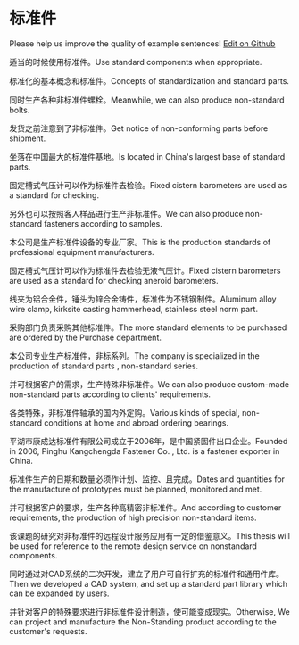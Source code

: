 # 标准件

Please help us improve the quality of example sentences! [Edit on Github](https://github.com/jiyushe/jiyu-example-sentence-source/blob/main/chinese/biaozhunjian.md)

<p><span class="chinese">适当的时候使用标准件。</span><span class="english">Use standard components when appropriate.</span></p>

<p><span class="chinese">标准化的基本概念和标准件。</span><span class="english">Concepts of standardization and standard parts.</span></p>

<p><span class="chinese">同时生产各种非标准件螺栓。</span><span class="english">Meanwhile, we can also produce non-standard bolts.</span></p>

<p><span class="chinese">发货之前注意到了非标准件。</span><span class="english">Get notice of non-conforming parts before shipment.</span></p>

<p><span class="chinese">坐落在中国最大的标准件基地。</span><span class="english">Is located in China's largest base of standard parts.</span></p>

<p><span class="chinese">固定槽式气压计可以作为标准件去检验。</span><span class="english">Fixed cistern barometers are used as a standard for checking.</span></p>

<p><span class="chinese">另外也可以按照客人样品进行生产非标准件。</span><span class="english">We can also produce non-standard fasteners according to samples.</span></p>

<p><span class="chinese">本公司是生产标准件设备的专业厂家。</span><span class="english">This is the production standards of professional equipment manufacturers.</span></p>

<p><span class="chinese">固定槽式气压计可以作为标准件去检验无液气压计。</span><span class="english">Fixed cistern barometers are used as a standard for checking aneroid barometers.</span></p>

<p><span class="chinese">线夹为铝合金件，锤头为锌合金铸件，标准件为不锈钢制件。</span><span class="english">Aluminum alloy wire clamp, kirksite casting hammerhead, stainless steel norm part.</span></p>

<p><span class="chinese">采购部门负责采购其他标准件。</span><span class="english">The more standard elements to be purchased are ordered by the Purchase department.</span></p>

<p><span class="chinese">本公司专业生产标准件，非标系列。</span><span class="english">The company is specialized in the production of standard parts , non-standard series.</span></p>

<p><span class="chinese">并可根据客户的需求，生产特殊非标准件。</span><span class="english">We can also produce custom-made non-standard parts according to clients' requirements.</span></p>

<p><span class="chinese">各类特殊，非标准件轴承的国内外定购。</span><span class="english">Various kinds of special, non-standard conditions at home and abroad ordering bearings.</span></p>

<p><span class="chinese">平湖市康成达标准件有限公司成立于2006年，是中国紧固件出口企业。</span><span class="english">Founded in 2006, Pinghu Kangchengda Fastener Co. , Ltd. is a fastener exporter in China.</span></p>

<p><span class="chinese">标准件生产的日期和数量必须作计划、监控、且完成。</span><span class="english">Dates and quantities for the manufacture of prototypes must be planned, monitored and met.</span></p>

<p><span class="chinese">并可根据客户的要求，生产各种高精密非标准件。</span><span class="english">And according to customer requirements, the production of high precision non-standard items.</span></p>

<p><span class="chinese">该课题的研究对非标准件的远程设计服务应用有一定的借鉴意义。</span><span class="english">This thesis will be used for reference to the remote design service on nonstandard components.</span></p>

<p><span class="chinese">同时通过对CAD系统的二次开发，建立了用户可自行扩充的标准件和通用件库。</span><span class="english">Then we developed a CAD system, and set up a standard part library which can be expanded by users.</span></p>

<p><span class="chinese">并针对客户的特殊要求进行非标准件设计制造，使可能变成现实。</span><span class="english">Otherwise, We can project and manufacture the Non-Standing product according to the customer's requests.</span></p>

